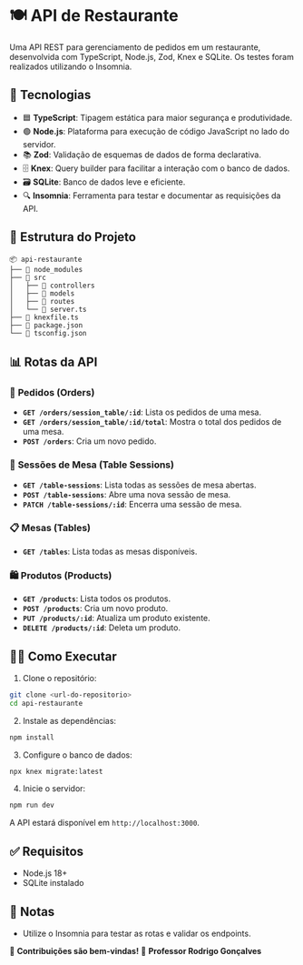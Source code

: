 # 🍽️ API de Restaurante

Uma API REST para gerenciamento de pedidos em um restaurante, desenvolvida com TypeScript, Node.js, Zod, Knex e SQLite. Os testes foram realizados utilizando o Insomnia.

## 🚀 Tecnologias

- 🟦 **TypeScript**: Tipagem estática para maior segurança e produtividade.
- 🟢 **Node.js**: Plataforma para execução de código JavaScript no lado do servidor.
- 📚 **Zod**: Validação de esquemas de dados de forma declarativa.
- 🗄️ **Knex**: Query builder para facilitar a interação com o banco de dados.
- 🗃️ **SQLite**: Banco de dados leve e eficiente.
- 🔍 **Insomnia**: Ferramenta para testar e documentar as requisições da API.

## 📂 Estrutura do Projeto

```
📦 api-restaurante
├── 📁 node_modules
├── 📁 src
│   ├── 📁 controllers
│   ├── 📁 models
│   ├── 📁 routes
│   └── 📄 server.ts
├── 📄 knexfile.ts
├── 📄 package.json
└── 📄 tsconfig.json
```

## 📊 Rotas da API

### 🛒 **Pedidos (Orders)**

- **`GET /orders/session_table/:id`**: Lista os pedidos de uma mesa.
- **`GET /orders/session_table/:id/total`**: Mostra o total dos pedidos de uma mesa.
- **`POST /orders`**: Cria um novo pedido.

### 🍴 **Sessões de Mesa (Table Sessions)**

- **`GET /table-sessions`**: Lista todas as sessões de mesa abertas.
- **`POST /table-sessions`**: Abre uma nova sessão de mesa.
- **`PATCH /table-sessions/:id`**: Encerra uma sessão de mesa.

### 📋 **Mesas (Tables)**

- **`GET /tables`**: Lista todas as mesas disponíveis.

### 🛍️ **Produtos (Products)**

- **`GET /products`**: Lista todos os produtos.
- **`POST /products`**: Cria um novo produto.
- **`PUT /products/:id`**: Atualiza um produto existente.
- **`DELETE /products/:id`**: Deleta um produto.

## 🧑‍💻 Como Executar

1. Clone o repositório:

```bash
git clone <url-do-repositorio>
cd api-restaurante
```

2. Instale as dependências:

```bash
npm install
```

3. Configure o banco de dados:

```bash
npx knex migrate:latest
```

4. Inicie o servidor:

```bash
npm run dev
```

A API estará disponível em `http://localhost:3000`.

## ✅ Requisitos

- Node.js 18+
- SQLite instalado

## 📌 Notas

- Utilize o Insomnia para testar as rotas e validar os endpoints.

🎯 **Contribuições são bem-vindas!**
🚀 **Professor Rodrigo Gonçalves**

